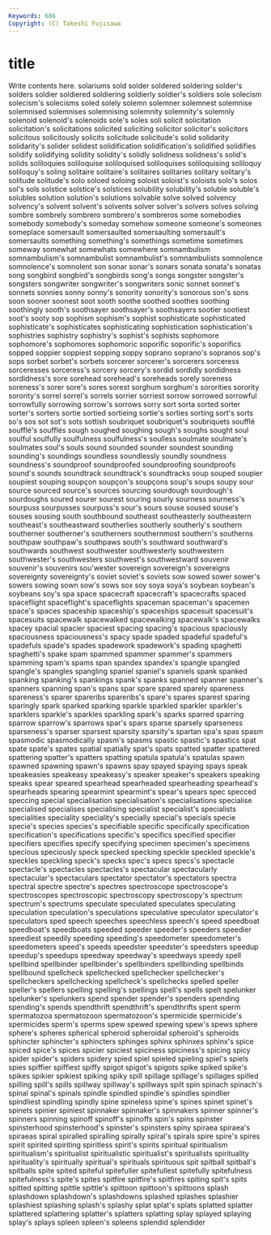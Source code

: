 ```yaml
---
Keywords: 686 
Copyright: (C) Takeshi Fujisawa
---
```


# title

Write contents here.
 solariums sold solder soldered soldering solder's
solders soldier soldiered soldiering soldierly soldier's soldiers sole solecism solecism's
solecisms soled solely solemn solemner solemnest solemnise solemnised solemnises solemnising
solemnity solemnity's solemnly solenoid solenoid's solenoids sole's soles soli solicit
solicitation solicitation's solicitations solicited soliciting solicitor solicitor's solicitors solicitous solicitously
solicits solicitude solicitude's solid solidarity solidarity's solider solidest solidification solidification's
solidified solidifies solidify solidifying solidity solidity's solidly solidness solidness's solid's
solids soliloquies soliloquise soliloquised soliloquises soliloquising soliloquy soliloquy's soling solitaire
solitaire's solitaires solitaries solitary solitary's solitude solitude's solo soloed soloing
soloist soloist's soloists solo's solos sol's sols solstice solstice's solstices
solubility solubility's soluble soluble's solubles solution solution's solutions solvable solve
solved solvency solvency's solvent solvent's solvents solver solver's solvers solves
solving sombre sombrely sombrero sombrero's sombreros some somebodies somebody somebody's
someday somehow someone someone's someones someplace somersault somersaulted somersaulting somersault's
somersaults something something's somethings sometime sometimes someway somewhat somewhats somewhere
somnambulism somnambulism's somnambulist somnambulist's somnambulists somnolence somnolence's somnolent son sonar
sonar's sonars sonata sonata's sonatas song songbird songbird's songbirds song's
songs songster songster's songsters songwriter songwriter's songwriters sonic sonnet sonnet's
sonnets sonnies sonny sonny's sonority sonority's sonorous son's sons soon
sooner soonest soot sooth soothe soothed soothes soothing soothingly sooth's
soothsayer soothsayer's soothsayers sootier sootiest soot's sooty sop sophism sophism's
sophist sophisticate sophisticated sophisticate's sophisticates sophisticating sophistication sophistication's sophistries sophistry
sophistry's sophist's sophists sophomore sophomore's sophomores sophomoric soporific soporific's soporifics
sopped soppier soppiest sopping soppy soprano soprano's sopranos sop's sops
sorbet sorbet's sorbets sorcerer sorcerer's sorcerers sorceress sorceresses sorceress's sorcery
sorcery's sordid sordidly sordidness sordidness's sore sorehead sorehead's soreheads sorely
soreness soreness's sorer sore's sores sorest sorghum sorghum's sororities sorority
sorority's sorrel sorrel's sorrels sorrier sorriest sorrow sorrowed sorrowful sorrowfully
sorrowing sorrow's sorrows sorry sort sorta sorted sorter sorter's sorters
sortie sortied sortieing sortie's sorties sorting sort's sorts so's sos
sot sot's sots sottish soubriquet soubriquet's soubriquets soufflé soufflé's soufflés
sough soughed soughing sough's soughs sought soul soulful soulfully soulfulness
soulfulness's soulless soulmate soulmate's soulmates soul's souls sound sounded sounder
soundest sounding sounding's soundings soundless soundlessly soundly soundness soundness's soundproof
soundproofed soundproofing soundproofs sound's sounds soundtrack soundtrack's soundtracks soup souped
soupier soupiest souping soupçon soupçon's soupçons soup's soups soupy sour
source sourced source's sources sourcing sourdough sourdough's sourdoughs soured sourer
sourest souring sourly sourness sourness's sourpuss sourpusses sourpuss's sour's sours
souse soused souse's souses sousing south southbound southeast southeasterly southeastern
southeast's southeastward southerlies southerly southerly's southern southerner southerner's southerners southernmost
southern's southerns southpaw southpaw's southpaws south's southward southward's southwards southwest
southwester southwesterly southwestern southwester's southwesters southwest's southwestward souvenir souvenir's souvenirs
sou'wester sovereign sovereign's sovereigns sovereignty sovereignty's soviet soviet's soviets sow
sowed sower sower's sowers sowing sown sow's sows sox soy
soya soya's soybean soybean's soybeans soy's spa space spacecraft spacecraft's
spacecrafts spaced spaceflight spaceflight's spaceflights spaceman spaceman's spacemen space's spaces
spaceship spaceship's spaceships spacesuit spacesuit's spacesuits spacewalk spacewalked spacewalking spacewalk's
spacewalks spacey spacial spacier spaciest spacing spacing's spacious spaciously spaciousness
spaciousness's spacy spade spaded spadeful spadeful's spadefuls spade's spades spadework
spadework's spading spaghetti spaghetti's spake spam spammed spammer spammer's spammers
spamming spam's spams span spandex spandex's spangle spangled spangle's spangles
spangling spaniel spaniel's spaniels spank spanked spanking spanking's spankings spank's
spanks spanned spanner spanner's spanners spanning span's spans spar spare
spared sparely spareness spareness's sparer spareribs spareribs's spare's spares sparest
sparing sparingly spark sparked sparking sparkle sparkled sparkler sparkler's sparklers
sparkle's sparkles sparkling spark's sparks sparred sparring sparrow sparrow's sparrows
spar's spars sparse sparsely sparseness sparseness's sparser sparsest sparsity sparsity's
spartan spa's spas spasm spasmodic spasmodically spasm's spasms spastic spastic's
spastics spat spate spate's spates spatial spatially spat's spats spatted
spatter spattered spattering spatter's spatters spatting spatula spatula's spatulas spawn
spawned spawning spawn's spawns spay spayed spaying spays speak speakeasies
speakeasy speakeasy's speaker speaker's speakers speaking speaks spear speared spearhead
spearheaded spearheading spearhead's spearheads spearing spearmint spearmint's spear's spears spec
specced speccing special specialisation specialisation's specialisations specialise specialised specialises specialising
specialist specialist's specialists specialities speciality speciality's specially special's specials specie
specie's species species's specifiable specific specifically specification specification's specifications specific's
specifics specified specifier specifiers specifies specify specifying specimen specimen's specimens
specious speciously speck specked specking speckle speckled speckle's speckles speckling
speck's specks spec's specs specs's spectacle spectacle's spectacles spectacles's spectacular
spectacularly spectacular's spectaculars spectator spectator's spectators spectra spectral spectre spectre's
spectres spectroscope spectroscope's spectroscopes spectroscopic spectroscopy spectroscopy's spectrum spectrum's spectrums
speculate speculated speculates speculating speculation speculation's speculations speculative speculator speculator's
speculators sped speech speeches speechless speech's speed speedboat speedboat's speedboats
speeded speeder speeder's speeders speedier speediest speedily speeding speeding's speedometer
speedometer's speedometers speed's speeds speedster speedster's speedsters speedup speedup's speedups
speedway speedway's speedways speedy spell spellbind spellbinder spellbinder's spellbinders spellbinding
spellbinds spellbound spellcheck spellchecked spellchecker spellchecker's spellcheckers spellchecking spellcheck's spellchecks
spelled speller speller's spellers spelling spelling's spellings spell's spells spelt
spelunker spelunker's spelunkers spend spender spender's spenders spending spending's spends
spendthrift spendthrift's spendthrifts spent sperm spermatozoa spermatozoon spermatozoon's spermicide spermicide's
spermicides sperm's sperms spew spewed spewing spew's spews sphere sphere's
spheres spherical spheroid spheroidal spheroid's spheroids sphincter sphincter's sphincters sphinges
sphinx sphinxes sphinx's spice spiced spice's spices spicier spiciest spiciness
spiciness's spicing spicy spider spider's spiders spidery spied spiel spieled
spieling spiel's spiels spies spiffier spiffiest spiffy spigot spigot's spigots
spike spiked spike's spikes spikier spikiest spiking spiky spill spillage
spillage's spillages spilled spilling spill's spills spillway spillway's spillways spilt
spin spinach spinach's spinal spinal's spinals spindle spindled spindle's spindles
spindlier spindliest spindling spindly spine spineless spine's spines spinet spinet's
spinets spinier spiniest spinnaker spinnaker's spinnakers spinner spinner's spinners spinning
spinoff spinoff's spinoffs spin's spins spinster spinsterhood spinsterhood's spinster's spinsters
spiny spiraea spiraea's spiraeas spiral spiralled spiralling spirally spiral's spirals
spire spire's spires spirit spirited spiriting spiritless spirit's spirits spiritual
spiritualism spiritualism's spiritualist spiritualistic spiritualist's spiritualists spirituality spirituality's spiritually spiritual's
spirituals spirituous spit spitball spitball's spitballs spite spited spiteful spitefuller
spitefullest spitefully spitefulness spitefulness's spite's spites spitfire spitfire's spitfires spiting
spit's spits spitted spitting spittle spittle's spittoon spittoon's spittoons splash
splashdown splashdown's splashdowns splashed splashes splashier splashiest splashing splash's splashy
splat splat's splats splatted splatter splattered splattering splatter's splatters splatting
splay splayed splaying splay's splays spleen spleen's spleens splendid splendider

